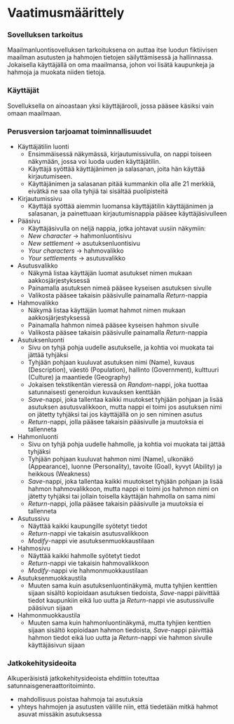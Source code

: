 # Vaatimusmäärittely
### Sovelluksen tarkoitus
Maailmanluontisovelluksen tarkoituksena on auttaa itse luodun fiktiivisen maailman asutusten ja hahmojen tietojen säilyttämisessä ja hallinnassa. Jokaisella käyttäjällä on oma maailmansa, johon voi lisätä kaupunkeja ja hahmoja ja muokata niiden tietoja.
### Käyttäjät
Sovelluksella on ainoastaan yksi käyttäjärooli, jossa pääsee käsiksi vain omaan maailmaan.
### Perusversion tarjoamat toiminnallisuudet
- Käyttäjätilin luonti
  - Ensimmäisessä näkymässä, kirjautumissivulla, on nappi toiseen näkymään, jossa voi luoda uuden käyttäjätilin.
  - Käyttäjä syöttää käyttäjänimen ja salasanan, joita hän käyttää kirjautumiseen.
  - Käyttäjänimen ja salasanan pitää kummankin olla alle 21 merkkiä, eivätkä ne saa olla tyhjiä tai sisältää puolipisteitä
- Kirjautumissivu
  - Käyttäjä syöttää aiemmin luomansa käyttäjätilin käyttäjänimen ja salasanan, ja painettuaan kirjautumisnappia pääsee käyttäjäsivulleen
- Pääsivu
  - Käyttäjäsivulla on neljä nappia, jotka johtavat uusiin näkymiin:
  - *New character* -> hahmonluontisivu
  - *New settlement* -> asutuksenluontisivu
  - *Your characters* -> hahmovalikko
  - *Your settlements* -> asutusvalikko
- Asutusvalikko
  - Näkymä listaa käyttäjän luomat asutukset nimen mukaan aakkosjärjestyksessä
  - Painamalla asutuksen nimeä pääsee kyseisen asutuksen sivulle
  - Valikosta pääsee takaisin pääsivulle painamalla *Return*-nappia
- Hahmovalikko
  - Näkymä listaa käyttäjän luomat hahmot nimen mukaan aakkosjärjestyksessä
  - Painamalla hahmon nimeä pääsee kyseisen hahmon sivulle
  - Valikosta pääsee takaisin pääsivulle painamalla *Return*-nappia
- Asutuksenluonti
  - Sivu on tyhjä pohja uudelle asutukselle, ja kohtia voi muokata tai jättää tyhjäksi
  - Tyhjään pohjaan kuuluvat asutuksen nimi (Name), kuvaus (Description), väestö (Population), hallinto (Government), kulttuuri (Culture) ja maantiede (Geography)
  - Jokaisen tekstikentän vieressä on *Random*-nappi, joka tuottaa satunnaisesti generoidun kuvauksen kenttään
  - *Save*-nappi, joka tallentaa kaikki muutokset tyhjään pohjaan ja lisää asutuksen asutusvalikkoon, mutta nappi ei toimi jos asutuksen nimi on jätetty tyhjäksi tai jos käyttäjällä on jo sen niminen asutus
  - *Return*-nappi, jolla pääsee takaisin pääsivulle ja muutoksia ei tallenneta
- Hahmonluonti
  - Sivu on tyhjä pohja uudelle hahmolle, ja kohtia voi muokata tai jättää tyhjäksi
  - Tyhjään pohjaan kuuluvat hahmon nimi (Name), ulkonäkö (Appearance), luonne (Personality), tavoite (Goal), kyvyt (Ability) ja heikkous (Weakness)
  - *Save*-nappi, joka tallentaa kaikki muutokset tyhjään pohjaan ja lisää hahmon hahmovalikkoon, mutta nappi ei toimi jos hahmon nimi on jätetty tyhjäksi tai jollain toisella käyttäjän hahmolla on sama nimi
  - *Return*-nappi, jolla pääsee takaisin pääsivulle ja muutoksia ei tallenneta
- Asutussivu
  - Näyttää kaikki kaupungille syötetyt tiedot
  - *Return*-nappi vie takaisin asutusvalikkoon
  - *Modify*-nappi vie asutuksenmuokkaustilaan
- Hahmosivu
  - Näyttää kaikki hahmolle syötetyt tiedot
  - *Return*-nappi vie takaisin hahmovalikkoon
  - *Modify*-nappi vie hahmonmuokkaustilaan
- Asutuksenmuokkaustila
  - Muuten sama kuin asutuksenluontinäkymä, mutta tyhjien kenttien sijaan sisältö kopioidaan asutuksen tiedoista, *Save*-nappi päivittää tiedot kaupunkiin eikä luo uutta ja *Return*-nappi vie asutussivulle pääsivun sijaan
- Hahmonmuokkaustila
  - Muuten sama kuin hahmonluontinäkymä, mutta tyhjien kenttien sijaan sisältö kopioidaan hahmon tiedoista, *Save*-nappi päivittää hahmon tiedot eikä luo uutta ja *Return*-nappi vie hahmon sivulle käyttäjäsivun sijaan

### Jatkokehitysideoita

Alkuperäisistä jatkokehitysideoista ehdittiin toteuttaa satunnaisgeneraattoritoiminto.

- mahdollisuus poistaa hahmoja tai asutuksia
- yhteys hahmojen ja asutusten välille niin, että tiedetään mitkä hahmot asuvat missäkin asutuksessa
